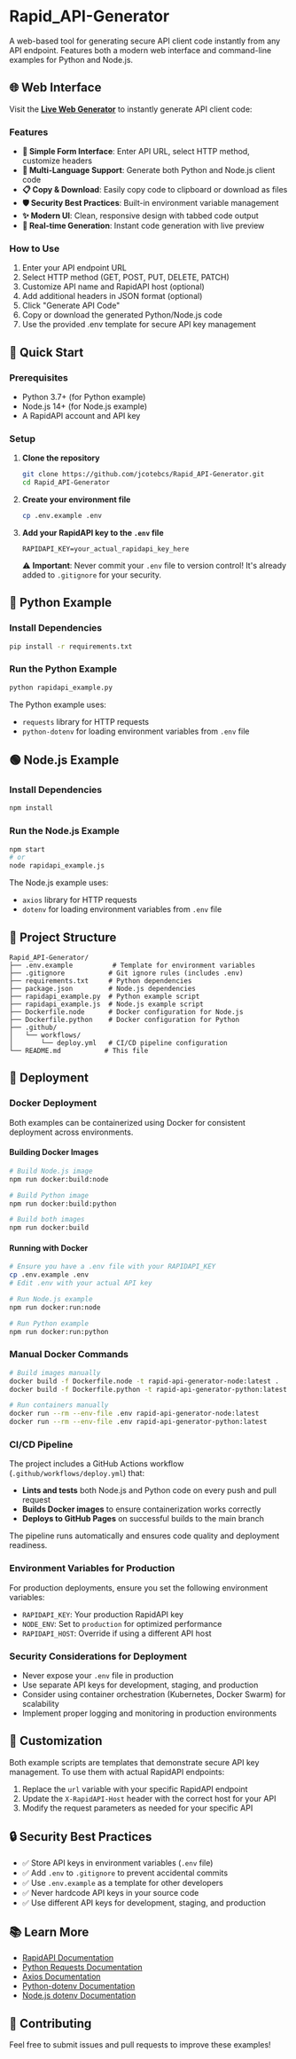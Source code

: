 # Rapid_API-Generator

A web-based tool for generating secure API client code instantly from any API endpoint. Features both a modern web interface and command-line examples for Python and Node.js.

## 🌐 Web Interface

Visit the **[Live Web Generator](https://jcotebcs.github.io/Rapid_API-Generator)** to instantly generate API client code:

### Features
- **🎯 Simple Form Interface**: Enter API URL, select HTTP method, customize headers
- **🔧 Multi-Language Support**: Generate both Python and Node.js client code
- **📋 Copy & Download**: Easily copy code to clipboard or download as files
- **🛡️ Security Best Practices**: Built-in environment variable management
- **✨ Modern UI**: Clean, responsive design with tabbed code output
- **🚀 Real-time Generation**: Instant code generation with live preview

### How to Use
1. Enter your API endpoint URL
2. Select HTTP method (GET, POST, PUT, DELETE, PATCH)
3. Customize API name and RapidAPI host (optional)
4. Add additional headers in JSON format (optional)
5. Click "Generate API Code"
6. Copy or download the generated Python/Node.js code
7. Use the provided .env template for secure API key management

## 🚀 Quick Start

### Prerequisites

- Python 3.7+ (for Python example)
- Node.js 14+ (for Node.js example)
- A RapidAPI account and API key

### Setup

1. **Clone the repository**
   ```bash
   git clone https://github.com/jcotebcs/Rapid_API-Generator.git
   cd Rapid_API-Generator
   ```

2. **Create your environment file**
   ```bash
   cp .env.example .env
   ```

3. **Add your RapidAPI key to the `.env` file**
   ```env
   RAPIDAPI_KEY=your_actual_rapidapi_key_here
   ```

   ⚠️ **Important**: Never commit your `.env` file to version control! It's already added to `.gitignore` for your security.

## 🐍 Python Example

### Install Dependencies
```bash
pip install -r requirements.txt
```

### Run the Python Example
```bash
python rapidapi_example.py
```

The Python example uses:
- `requests` library for HTTP requests
- `python-dotenv` for loading environment variables from `.env` file

## 🟢 Node.js Example

### Install Dependencies
```bash
npm install
```

### Run the Node.js Example
```bash
npm start
# or
node rapidapi_example.js
```

The Node.js example uses:
- `axios` library for HTTP requests
- `dotenv` for loading environment variables from `.env` file

## 📁 Project Structure

```
Rapid_API-Generator/
├── .env.example          # Template for environment variables
├── .gitignore           # Git ignore rules (includes .env)
├── requirements.txt     # Python dependencies
├── package.json         # Node.js dependencies
├── rapidapi_example.py  # Python example script
├── rapidapi_example.js  # Node.js example script
├── Dockerfile.node      # Docker configuration for Node.js
├── Dockerfile.python    # Docker configuration for Python
├── .github/
│   └── workflows/
│       └── deploy.yml   # CI/CD pipeline configuration
└── README.md           # This file
```

## 🚀 Deployment

### Docker Deployment

Both examples can be containerized using Docker for consistent deployment across environments.

#### Building Docker Images

```bash
# Build Node.js image
npm run docker:build:node

# Build Python image  
npm run docker:build:python

# Build both images
npm run docker:build
```

#### Running with Docker

```bash
# Ensure you have a .env file with your RAPIDAPI_KEY
cp .env.example .env
# Edit .env with your actual API key

# Run Node.js example
npm run docker:run:node

# Run Python example
npm run docker:run:python
```

### Manual Docker Commands

```bash
# Build images manually
docker build -f Dockerfile.node -t rapid-api-generator-node:latest .
docker build -f Dockerfile.python -t rapid-api-generator-python:latest .

# Run containers manually
docker run --rm --env-file .env rapid-api-generator-node:latest
docker run --rm --env-file .env rapid-api-generator-python:latest
```

### CI/CD Pipeline

The project includes a GitHub Actions workflow (`.github/workflows/deploy.yml`) that:

- **Lints and tests** both Node.js and Python code on every push and pull request
- **Builds Docker images** to ensure containerization works correctly
- **Deploys to GitHub Pages** on successful builds to the main branch

The pipeline runs automatically and ensures code quality and deployment readiness.

### Environment Variables for Production

For production deployments, ensure you set the following environment variables:

- `RAPIDAPI_KEY`: Your production RapidAPI key
- `NODE_ENV`: Set to `production` for optimized performance
- `RAPIDAPI_HOST`: Override if using a different API host

### Security Considerations for Deployment

- Never expose your `.env` file in production
- Use separate API keys for development, staging, and production
- Consider using container orchestration (Kubernetes, Docker Swarm) for scalability
- Implement proper logging and monitoring in production environments

## 🔧 Customization

Both example scripts are templates that demonstrate secure API key management. To use them with actual RapidAPI endpoints:

1. Replace the `url` variable with your specific RapidAPI endpoint
2. Update the `X-RapidAPI-Host` header with the correct host for your API
3. Modify the request parameters as needed for your specific API

## 🔒 Security Best Practices

- ✅ Store API keys in environment variables (`.env` file)
- ✅ Add `.env` to `.gitignore` to prevent accidental commits
- ✅ Use `.env.example` as a template for other developers
- ✅ Never hardcode API keys in your source code
- ✅ Use different API keys for development, staging, and production

## 📚 Learn More

- [RapidAPI Documentation](https://docs.rapidapi.com/)
- [Python Requests Documentation](https://requests.readthedocs.io/)
- [Axios Documentation](https://axios-http.com/)
- [Python-dotenv Documentation](https://pypi.org/project/python-dotenv/)
- [Node.js dotenv Documentation](https://www.npmjs.com/package/dotenv)

## 🤝 Contributing

Feel free to submit issues and pull requests to improve these examples!